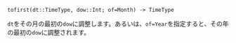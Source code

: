 ```
tofirst(dt::TimeType, dow::Int; of=Month) -> TimeType
```

`dt`をその月の最初の`dow`に調整します。あるいは、`of=Year`を指定すると、その年の最初の`dow`に調整されます。
